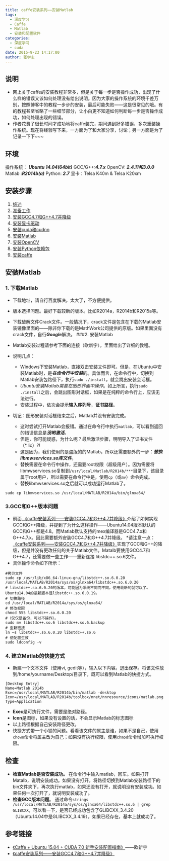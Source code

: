 ```yaml
---
title: caffe安装系列——安装Matlab
tags: 
  - 深度学习
  - Caffe
  - Matlab
  - 安装和配置软件
categories:
  - 深度学习
  - cuda
date: 2015-9-23 14:17:00
author: 张学志
---
```





## 说明
* 网上关于caffe的安装教程非常多，但是关于每一步是否操作成功，出现了什么样的错误又该如何处理没有给出说明。因为大家的操作系统的环境千差万别，按照博客中的教程一步步的安装，最后可能失败——这是很常见的哦。有的教程甚至省略了一些细节部分，让小白更不知道如何判断每一步是否操作成功，如何处理出现的错误。
* 作者花费了很长时间才成功地将caffe装完，期间遇到好多错误，多次重装操作系统。现在将经验写下来，一方面为了和大家分享，讨论；另一方面是为了记录一下下~~~

<!-- more -->

## 环境
操作系统： ***Ubuntu 14.04(64bit)***
GCC/G++:***4.7.x***
OpenCV: ***2.4.11和3.0.0***
Matlab :***R2014b(a)***
Python:   ***2.7***
显卡：Telsa K40m & Telsa K20xm

## 安装步骤
1. [综述](http://zhangxuezhi.com/2015/09/24/caffe%E5%AE%89%E8%A3%85%E7%B3%BB%E5%88%97%E2%80%94%E2%80%94%E7%BB%BC%E8%BF%B0/)
2. [准备工作]()
3. [安装GCC4.7和G++4.7并降级](http://zhangxuezhi.com/2015/09/22/caffe%E5%AE%89%E8%A3%85%E7%B3%BB%E5%88%97%E2%80%94%E2%80%94%E5%AE%89%E8%A3%85GCC4.7%E5%92%8CG++4.7%E5%B9%B6%E9%99%8D%E7%BA%A7/)
2. [安装显卡驱动](http://zhangxuezhi.com/2015/09/24/caffe%E5%AE%89%E8%A3%85%E7%B3%BB%E5%88%97%E2%80%94%E2%80%94%E5%AE%89%E8%A3%85NVIDIA%E6%98%BE%E5%8D%A1%E9%A9%B1%E5%8A%A8/)
3. [安装cuda和cudnn](http://zhangxuezhi.com/2015/09/22/caffe%E5%AE%89%E8%A3%85%E7%B3%BB%E5%88%97%E2%80%94%E2%80%94%E5%AE%89%E8%A3%85cuda%E5%92%8Ccudnn/)
4. [安装Matlab](http://zhangxuezhi.com/2015/09/23/caffe%E5%AE%89%E8%A3%85%E7%B3%BB%E5%88%97%E2%80%94%E2%80%94%E5%AE%89%E8%A3%85Matlab/)
5. [安装OpenCV](http://zhangxuezhi.com/2015/09/24/caffe%E5%AE%89%E8%A3%85%E7%B3%BB%E5%88%97%E2%80%94%E2%80%94%E5%AE%89%E8%A3%85OpenCV/)
6. [安装Python依赖包](http://zhangxuezhi.com/2015/09/24/caffe%E5%AE%89%E8%A3%85%E7%B3%BB%E5%88%97%E2%80%94%E2%80%94%E5%AE%89%E8%A3%85python%E4%BE%9D%E8%B5%96%E5%8C%85/)
7. [安装caffe](http://zhangxuezhi.com/2015/10/13/caffe%E5%AE%89%E8%A3%85%E7%B3%BB%E5%88%97%E2%80%94%E2%80%94%E5%AE%89%E8%A3%85caffe/)


## 安装Matlab

### 1. 下载Matlab
* 下载地址，请自行百度解决。太大了，不方便提供。
* 版本选择问题。最好下载较新的版本。比如R2014a，R2014b和R2015a等。
* 下载破解文件Crack文件。一般情况下，crack文件是包含在下载的Matlab安装镜像里面的——除非你下载的是MathWork公司提供的原版。如果里面没有crack文件，自行***Google***解决。
###2. 安装Matlab
* Matlab安装过程请参考下面的连接（欧新宇）。里面给出了详细的教程。
* 说明几点：
	* Windows下安装Matlab，直接双击安装文件即可。但是，在Ubuntu中安装Matlab时，是***在命令行中安装***的。具体而言，在命令行中，切换到Matlab安装包路径下，执行`sudo ./install`，就会跳出安装会话框。
	* *Ubuntu安装Matlab需要在图形界面中操作*。如上所言，执行`sudo ./install`之后，会跳出图形对话框，如果是在纯粹的命令行上，应该无法进行。
	* 安装过程中，依次会提示**输入序列号**，**证书路径**。

* 切记：图形安装对话框结束之后，Matlab并没有安装完成。
	* 这时尝试打开Matlab会报错。通过在命令行中执行`matlab`，可以看到返回的错误信息是***没哟激活***。
	* 但是，你可能疑惑，为什么呢？最后激活步骤，明明导入了证书文件（*.lic）?!
	* 这是因为，我们使用的是盗版的的Matlab，所以还需要额外的一步：***替换libmwservices.so库文件***。
	* 替换需要在命令行中操作，还需要root权限（超级用户）。因为需要将libmwservices.so复制到`/usr/local/Matlab/R2014b/***`目录下，该目录属于root用户，所以需要在命令行中是，使用`cp`（或`mv`）命令完成。
	* 替换libmwservices.so之后就可以成功运行Matlab了。
```
sudo cp libmwservices.so /usr/local/MATLAB/R2014a/bin/glnxa64/
```

### 3.GCC和G++版本问题
* 前面[ 《caffe安装系列——安装GCC4.7和G++4.7并降级》](http://blog.csdn.net/xuezhisdc/article/details/48650015)介绍了如何实现GCC和G++降级，并提到了为什么这样操作——Ubuntu14.04版本默认的GCC和G++都是4.8。而Matlab默认支持的mex编译器是GCC4.7.x和G++4.7.x。因此需要额外安装GCC4.7和G++4.7并降级。
*请注意一点： [ 《caffe安装系列——安装GCC4.7和G++4.7并降级》](http://blog.csdn.net/xuezhisdc/article/details/48650015)实现了GCC和G++的降级，但是并没有更改任何的关于Matlab文件。Matalb要使用GCC4.7和G++4.7，还需要做一些工作——重新连接 libstdc++.so.6文件。
* 具体操作命令如下所示：
```
#拷贝文件
sudo cp /usr/lib/x86_64-linux-gnu/libstdc++.so.6.0.20 /usr/local/MATLAB/R2014a/sys/os/glnxa64/libstdc++.so.6.0.20
# libstdc++.so.6.0.20的版本，可能因为系统不同而不同，使用最新的就可以了。Ubuntu14.04的最新版本是libstdc++.so.6.0.19。
# 切换路径
cd /usr/local/MATLAB/R2014a/sys/os/glnxa64/
# 修改权限
chmod 555 libstdc++.so.6.0.20
#（仅仅是备份，可以不操作）。
sudo mv libstdc++.so.6 libstdc++.so.6.backup 
# 重新链接
ln –s libstdc++.so.6.0.20 libstdc++.so.6
# 使配置生效
sudo ldconfig -v
```

### 4. 建立Matlab的快捷方式
* 新建一个文本文件（使用vi, gedit等），输入以下内容。退出保存。将该文件放到/home/yourname/Desktop/目录下，既可以看到Matlab的快捷方式。
```
[Desktop Entry]
Name=Matlab 2014b
Exec=/usr/local/MATLAB/R2014b/bin/matlab -desktop
Icon=/usr/local/MATLAB/R2014b/toolbox/nnet/nnresource/icons/matlab.png
Type=Application
```
* **Exec**是可执行文件，需要是绝对路径。
* **Icon**是图标，如果没有设置的话，不会显示Matlab的标志图标
* 以上路径根据自己安装路径更改。
* 快捷方式带一个小锁的问题。看看该文件的属主是谁，如果不是自己，使用`chown`命令将属主改为自己；如果没有执行权限，使用`chmod`命令增加可执行权限。


## 检查
* **检查Matlab是否安装成功。**
在命令行中输入matlab，回车。如果打开Matalb，说明安装成功。如果没有打开，将路径切换到Matlab安装路径下的bin文件夹下，再次执行matlab，如果还没有打开，就说明没有安装成功。如果任何一次打开了，就说明安装成功了。
* **检查GCC版本问题**。
通过命令`strings /usr/local/MATLAB/R2014a/sys/os/glnxa64/libstdc++.so.6 | grep GLIBCXX`，可以看一下，是否已经成功包含了GLIBCXX_3.4.20（Ubuntu14.04中是GLIBCXX_3.4.19），如果已经存在，基本上就成功了。


## 参考链接
* [《Caffe + Ubuntu 15.04 + CUDA 7.0 新手安装配置指南》](http://ouxinyu.github.io/Blogs/20140723001.html)——欧新宇 
* [ 《caffe安装系列——安装GCC4.7和G++4.7并降级》](http://blog.csdn.net/xuezhisdc/article/details/48650015)